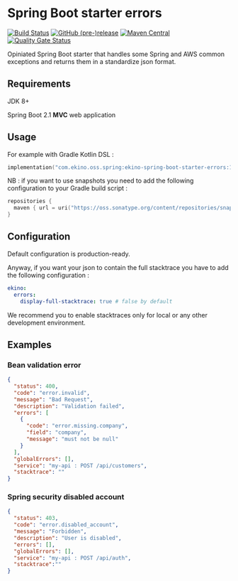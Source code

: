 # Spring Boot starter errors

[![Build Status](https://travis-ci.org/ekino/spring-boot-starter-errors.svg?branch=master)](https://travis-ci.org/ekino/spring-boot-starter-errors)
[![GitHub (pre-)release](https://img.shields.io/github/release/ekino/spring-boot-starter-errors/all.svg)](https://github.com/ekino/spring-boot-starter-errors/releases)
[![Maven Central](https://img.shields.io/maven-central/v/com.ekino.oss.spring/ekino-spring-boot-starter-errors)](https://search.maven.org/search?q=a:ekino-spring-boot-starter-errors)
[![Quality Gate Status](https://sonarcloud.io/api/project_badges/measure?project=ekino_spring-boot-starter-errors&metric=alert_status)](https://sonarcloud.io/dashboard?id=ekino_spring-boot-starter-errors)

Opiniated Spring Boot starter that handles some Spring and AWS common exceptions and returns them in a standardize json format.

## Requirements

JDK 8+

Spring Boot 2.1 **MVC** web application

## Usage

For example with Gradle Kotlin DSL :

```kotlin
implementation("com.ekino.oss.spring:ekino-spring-boot-starter-errors:1.0.0")
```

NB : if you want to use snapshots you need to add the following configuration to your Gradle build script :

```kotlin
repositories {
  maven { url = uri("https://oss.sonatype.org/content/repositories/snapshots/") }
}
```

## Configuration

Default configuration is production-ready.

Anyway, if you want your json to contain the full stacktrace you have to add the following configuration :

```yaml
ekino:
  errors:
    display-full-stacktrace: true # false by default
```

We recommend you to enable stacktraces only for local or any other development environment.

## Examples

### Bean validation error

```json
{
  "status": 400,
  "code": "error.invalid",
  "message": "Bad Request",
  "description": "Validation failed",
  "errors": [
    {
      "code": "error.missing.company",
      "field": "company",
      "message": "must not be null"
    }
  ],
  "globalErrors": [],
  "service": "my-api : POST /api/customers",
  "stacktrace": ""
}
```

### Spring security disabled account

```json
{
  "status": 403,
  "code": "error.disabled_account",
  "message": "Forbidden",
  "description": "User is disabled",
  "errors": [],
  "globalErrors": [],
  "service": "my-api : POST /api/auth",
  "stacktrace":""
}
```

